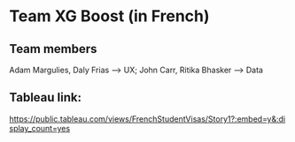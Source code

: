 # Team XG Boost (in French)

## Team members
Adam Margulies, Daly Frias --> UX; John Carr, Ritika Bhasker --> Data

## Tableau link: 
https://public.tableau.com/views/FrenchStudentVisas/Story1?:embed=y&:display_count=yes